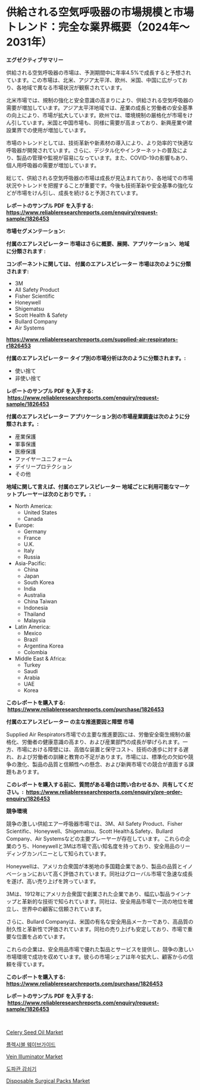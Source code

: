 <p><h1>供給される空気呼吸器の市場規模と市場トレンド：完全な業界概要（2024年〜2031年）</h1></p><p><strong>エグゼクティブサマリー</strong></p>
<p><p>供給される空気呼吸器の市場は、予測期間中に年率4.5%で成長すると予想されています。この市場は、北米、アジア太平洋、欧州、米国、中国に広がっており、各地域で異なる市場状況が観察されています。</p><p>北米市場では、規制の強化と安全意識の高まりにより、供給される空気呼吸器の需要が増加しています。アジア太平洋地域では、産業の成長と労働者の安全基準の向上により、市場が拡大しています。欧州では、環境規制の厳格化が市場をけん引しています。米国と中国市場も、同様に需要が高まっており、新興産業や建設業界での使用が増加しています。</p><p>市場のトレンドとしては、技術革新や新素材の導入により、より効率的で快適な呼吸器が開発されています。さらに、デジタル化やインターネットの普及により、製品の管理や監視が容易になっています。また、COVID-19の影響もあり、個人用呼吸器の需要が増加しています。</p><p>総じて、供給される空気呼吸器の市場は成長が見込まれており、各地域での市場状況やトレンドを把握することが重要です。今後も技術革新や安全基準の強化などが市場をけん引し、成長を続けると予測されています。</p></p>
<p><strong>レポートのサンプル PDF を入手する: <a href="https://www.reliableresearchreports.com/enquiry/request-sample/1826453">https://www.reliableresearchreports.com/enquiry/request-sample/1826453</a></strong></p>
<p><strong>市場セグメンテーション:</strong></p>
<p><strong> 付属のエアレスピレーター 市場はさらに概要、展開、アプリケーション、地域に分類されます :</strong></p>
<p><strong>コンポーネントに関しては、 付属のエアレスピレーター 市場は次のように分類されます: &nbsp;</strong></p>
<p><ul><li>3M</li><li>All Safety Product</li><li>Fisher Scientific</li><li>Honeywell</li><li>Shigematsu</li><li>Scott Health & Safety</li><li>Bullard Company</li><li>Air Systems</li></ul></p>
<p><strong><a href="https://www.reliableresearchreports.com/supplied-air-respirators-r1826453">https://www.reliableresearchreports.com/supplied-air-respirators-r1826453</a></strong></p>
<p><strong> 付属のエアレスピレーター タイプ別の市場分析は次のように分類されます。:</strong></p>
<p><ul><li>使い捨て</li><li>非使い捨て</li></ul></p>
<p><strong>レポートのサンプル PDF を入手する: &nbsp;<a href="https://www.reliableresearchreports.com/enquiry/request-sample/1826453">https://www.reliableresearchreports.com/enquiry/request-sample/1826453</a></strong></p>
<p><strong> 付属のエアレスピレーター アプリケーション別の市場産業調査は次のように分類されます。:</strong></p>
<p><ul><li>産業保護</li><li>軍事保護</li><li>医療保護</li><li>ファイヤーユニフォーム</li><li>デイリープロテクション</li><li>その他</li></ul></p>
<p><strong>地域に関して言えば、付属のエアレスピレーター 地域ごとに利用可能なマーケットプレーヤーは次のとおりです。:</strong></p>
<p><ul>
    <li>
        North America:
        <ul>
            <li>United States</li>
            <li>Canada</li>
        </ul>
    </li>
    <li>
        Europe:
        <ul>
            <li>Germany</li>
            <li>France</li>
            <li>U.K.</li>
            <li>Italy</li>
            <li>Russia</li>
        </ul>
    </li>
    <li>
        Asia-Pacific:
        <ul>
            <li>China</li>
            <li>Japan</li>
            <li>South Korea</li>
            <li>India</li>
            <li>Australia</li>
            <li>China Taiwan</li>
            <li>Indonesia</li>
            <li>Thailand</li>
            <li>Malaysia</li>
        </ul>
    </li>
    <li>
        Latin America:
        <ul>
            <li>Mexico</li>
            <li>Brazil</li>
            <li>Argentina Korea</li>
            <li>Colombia</li>
        </ul>
    </li>
    <li>
        Middle East & Africa:
        <ul>
            <li>Turkey</li>
            <li>Saudi</li>
            <li>Arabia</li>
            <li>UAE</li>
            <li>Korea</li>
        </ul>
    </li>
    </ul></p>
<p><strong>このレポートを購入する: &nbsp;<a href="https://www.reliableresearchreports.com/purchase/1826453">https://www.reliableresearchreports.com/purchase/1826453</a></strong></p>
<p><strong>付属のエアレスピレーター の主な推進要因と障壁 市場</strong></p>
<p><p>Supplied Air Respirators市場での主要な推進要因には、労働安全衛生規制の厳格化、労働者の健康意識の高まり、および産業部門の成長が挙げられます。一方、市場における障壁には、高価な装置と保守コスト、技術の進歩に対する遅れ、および労働者の訓練と教育の不足があります。市場には、標準化の欠如や競争の激化、製品の品質と信頼性への懸念、および新興市場での競合が直面する課題もあります。</p></p>
<p><strong>このレポートを購入する前に、質問がある場合は問い合わせるか、共有してください。:&nbsp; <a href="https://www.reliableresearchreports.com/enquiry/pre-order-enquiry/1826453">https://www.reliableresearchreports.com/enquiry/pre-order-enquiry/1826453</a></strong></p>
<p><strong>競争環境</strong></p>
<p><p>競争の激しい供給エアー呼吸器市場では、3M、All Safety Product、Fisher Scientific、Honeywell、Shigematsu、Scott Health＆Safety、Bullard Company、Air Systemsなどの主要プレーヤーが存在しています。 これらの企業のうち、Honeywellと3Mは市場で高い知名度を持っており、安全用品のリーディングカンパニーとして知られています。</p><p>Honeywellは、アメリカ合衆国が本拠地の多国籍企業であり、製品の品質とイノベーションにおいて高く評価されています。同社はグローバル市場で急速な成長を遂げ、高い売り上げを誇っています。</p><p>3Mは、1912年にアメリカ合衆国で創業された企業であり、幅広い製品ラインナップと革新的な技術で知られています。同社は、安全用品市場で一流の地位を確立し、世界中の顧客に信頼されています。</p><p>さらに、Bullard Companyは、米国の有名な安全用品メーカーであり、高品質の耐久性と革新性で評価されています。同社の売り上げも安定しており、市場で重要な位置を占めています。</p><p>これらの企業は、安全用品市場で優れた製品とサービスを提供し、競争の激しい市場環境で成功を収めています。彼らの市場シェアは年々拡大し、顧客からの信頼を得ています。</p></p>
<p><strong>このレポートを購入する: &nbsp; <a href="https://www.reliableresearchreports.com/purchase/1826453">https://www.reliableresearchreports.com/purchase/1826453</a></strong></p>
<p><strong>レポートのサンプル PDF を入手する: &nbsp;<a href="https://www.reliableresearchreports.com/enquiry/request-sample/1826453">https://www.reliableresearchreports.com/enquiry/request-sample/1826453</a></strong><strong></strong></p>
<p>&nbsp;</p>
<p><p><a href="https://www.linkedin.com/pulse/celery-seed-oil-market-size-share-amp-trends-analysis-report-uygrf?trackingId=H8prqdXDC3iw%2FKEp7LhjgA%3D%3D">Celery Seed Oil Market</a></p><p><a href="https://github.com/TimmyMann6767/Market-Research-Report-List-1/blob/main/137399734553.md">플렉시블 웨이브가이드</a></p><p><a href="https://github.com/Airanohannonzb68e5pb53oc1/Market-Research-Report-List-2/blob/main/vein-illuminator-market.md">Vein Illuminator Market</a></p><p><a href="https://github.com/JeromeRtyau89966/Market-Research-Report-List-1/blob/main/416813834554.md">도파관 감쇠기</a></p><p><a href="https://github.com/fiixsa/Market-Research-Report-List-2/blob/main/disposable-surgical-packs-market.md">Disposable Surgical Packs Market</a></p></p>